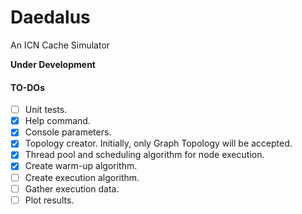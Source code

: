 # Daedalus
An ICN Cache Simulator

**Under Development**

#### TO-DOs

- [ ] Unit tests.
- [x] Help command.
- [x] Console parameters.
- [x] Topology creator. Initially, only Graph Topology will be accepted.
- [x] Thread pool and scheduling algorithm for node execution.
- [x] Create warm-up algorithm.
- [ ] Create execution algorithm.
- [ ] Gather execution data.
- [ ] Plot results.